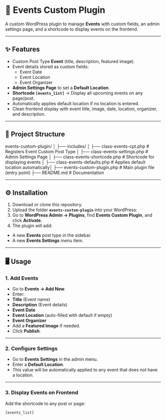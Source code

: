 # 📌 Events Custom Plugin  

A custom WordPress plugin to manage **Events** with custom fields, an admin settings page, and a shortcode to display events on the frontend.  

---

## ✨ Features
- Custom Post Type **Event** (title, description, featured image).  
- Event details stored as custom fields:  
  - Event Date  
  - Event Location  
  - Event Organizer  
- **Admin Settings Page** to set a **Default Location**.  
- **Shortcode `[events_list]`** → Display all upcoming events on any page/post.  
- Automatically applies default location if no location is entered.  
- Clean frontend display with event title, image, date, location, organizer, and description.  

---

## 📂 Project Structure

events-custom-plugin/
│
├── includes/
│ ├── class-events-cpt.php # Registers Event Custom Post Type
│ ├── class-events-settings.php # Admin Settings Page
│ ├── class-events-shortcode.php # Shortcode for displaying events
│ ├── class-events-defaults.php # Applies default location automatically│
├── events-custom-plugin.php # Main plugin file (entry point)
├── README.md # Documentation



---

## ⚙️ Installation

1. Download or clone this repository.  
2. Upload the folder **`events-custom-plugin`** into your WordPress:  
3. Go to **WordPress Admin → Plugins**, find **Events Custom Plugin**, and click **Activate**.  
4. The plugin will add:  
- A new **Events** post type in the sidebar.  
- A new **Events Settings** menu item.  

---

## 🖥️ Usage

### 1. Add Events
- Go to **Events → Add New**.  
- Enter:
- **Title** (Event name)  
- **Description** (Event details)  
- **Event Date**  
- **Event Location** (auto-filled with default if empty)  
- **Event Organizer**  
- Add a **Featured Image** if needed.  
- Click **Publish**.  

---

### 2. Configure Settings
- Go to **Events Settings** in the admin menu.  
- Enter a **Default Location**.  
- This value will be automatically applied to any event that does not have a location.  

---

### 3. Display Events on Frontend
Add the shortcode to any post or page:  

```php
[events_list]

